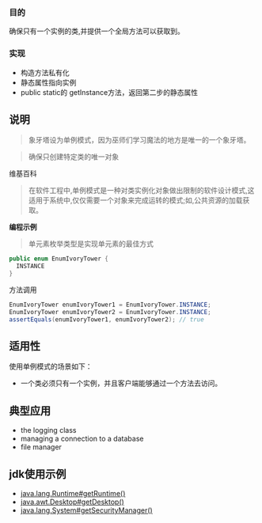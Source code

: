 ### 目的
确保只有一个实例的类,并提供一个全局方法可以获取到。


### 实现
* 构造方法私有化
* 静态属性指向实例
* public static的 getInstance方法，返回第二步的静态属性

## 说明

> 象牙塔设为单例模式，因为巫师们学习魔法的地方是唯一的一个象牙塔。


> 确保只创建特定类的唯一对象

维基百科
> 在软件工程中,单例模式是一种对类实例化对象做出限制的软件设计模式,这适用于系统中,仅仅需要一个对象来完成运转的模式;如,公共资源的加载获取。

**编程示例**

> 单元素枚举类型是实现单元素的最佳方式

```java
public enum EnumIvoryTower {
  INSTANCE
}
```

方法调用

```java
EnumIvoryTower enumIvoryTower1 = EnumIvoryTower.INSTANCE;
EnumIvoryTower enumIvoryTower2 = EnumIvoryTower.INSTANCE;
assertEquals(enumIvoryTower1, enumIvoryTower2); // true
```

## 适用性
使用单例模式的场景如下：

* 一个类必须只有一个实例，并且客户端能够通过一个方法去访问。

## 典型应用

* the logging class
* managing a connection to a database
* file manager

## jdk使用示例

* [java.lang.Runtime#getRuntime()](http://docs.oracle.com/javase/8/docs/api/java/lang/Runtime.html#getRuntime%28%29)
* [java.awt.Desktop#getDesktop()](http://docs.oracle.com/javase/8/docs/api/java/awt/Desktop.html#getDesktop--)
* [java.lang.System#getSecurityManager()](http://docs.oracle.com/javase/8/docs/api/java/lang/System.html#getSecurityManager--)
